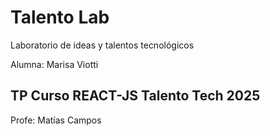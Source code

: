 # Talento Lab

Laboratorio de ideas y talentos tecnológicos

Alumna: Marisa Viotti

## TP Curso REACT-JS Talento Tech 2025

Profe: Matías Campos

